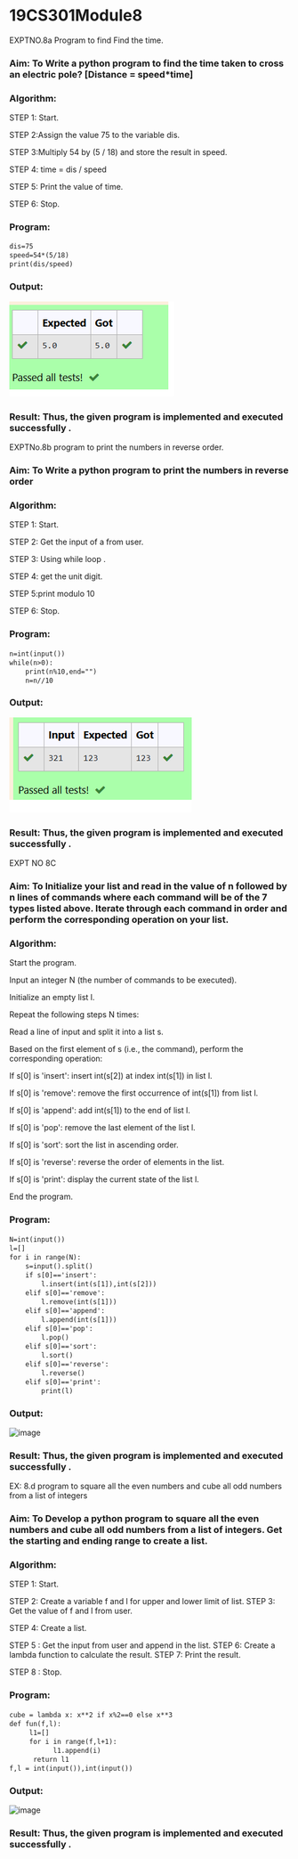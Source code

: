 # 19CS301Module8
EXPTNO.8a Program to find Find the time.

### Aim: To Write a python program to find the time taken to cross an electric pole? [Distance = speed*time]
### Algorithm:

STEP 1: Start.

STEP 2:Assign the value 75 to the variable dis.

STEP 3:Multiply 54 by (5 / 18) and store the result in speed.

STEP 4: time = dis / speed

STEP 5: Print the value of time.

STEP 6: Stop.

### Program:
```
dis=75
speed=54*(5/18)
print(dis/speed)
```
### Output:
![image](https://github.com/23013357/19CS301Module8/blob/main/nn.png)





### Result: Thus, the given program is implemented and executed successfully .

EXPTNo.8b program to  print the numbers in reverse order.

### Aim: To Write a python program to  print the numbers in reverse order
### Algorithm:

STEP 1: Start.

STEP 2: Get the input of a from user.

STEP 3: Using while loop .

STEP 4: get the unit digit.

STEP 5:print modulo 10

STEP 6: Stop.

### Program:
```
n=int(input())
while(n>0):
    print(n%10,end="")
    n=n//10
```
### Output:
![image](https://github.com/23013357/19CS301Module8/blob/main/mm.png)

### Result: Thus, the given program is implemented and executed successfully .
 

EXPT NO 8C 
### Aim: To Initialize your list and read in the value of n followed by n lines of commands where each command will be of the 7 types listed above. Iterate through each command in order and perform the corresponding operation on your list.


### Algorithm:
Start the program.

Input an integer N (the number of commands to be executed).

Initialize an empty list l.

Repeat the following steps N times:

Read a line of input and split it into a list s.

Based on the first element of s (i.e., the command), perform the corresponding operation:

If s[0] is 'insert': insert int(s[2]) at index int(s[1]) in list l.

If s[0] is 'remove': remove the first occurrence of int(s[1]) from list l.

If s[0] is 'append': add int(s[1]) to the end of list l.

If s[0] is 'pop': remove the last element of the list l.

If s[0] is 'sort': sort the list in ascending order.

If s[0] is 'reverse': reverse the order of elements in the list.

If s[0] is 'print': display the current state of the list l.

End the program.


### Program:
```
N=int(input())
l=[]
for i in range(N):
    s=input().split()
    if s[0]=='insert':
        l.insert(int(s[1]),int(s[2]))
    elif s[0]=='remove':
        l.remove(int(s[1]))
    elif s[0]=='append':
        l.append(int(s[1]))
    elif s[0]=='pop':
        l.pop()
    elif s[0]=='sort':
        l.sort()
    elif s[0]=='reverse':
        l.reverse()
    elif s[0]=='print':
        print(l)
```
### Output:
 
![image](https://github.com/user-attachments/assets/032939c0-f500-4bbb-9b19-87b3c54d8454)

 

### Result: Thus, the given program is implemented and executed successfully .
 


EX: 8.d program to square all the even numbers and cube all odd numbers from a list of integers
### Aim: To Develop a python program to square all the even numbers and cube all odd numbers from a list of integers. Get the starting and ending range to create a list.


### Algorithm:

STEP 1: Start.

STEP 2: Create a variable f and l for upper and lower limit of list. STEP 3: Get the value of f and l from user.

STEP 4: Create a list.

STEP 5 : Get the input from user and append in the list. STEP 6: Create a lambda function to calculate the result. STEP 7: Print the result.

STEP 8 : Stop.

### Program:
```
cube = lambda x: x**2 if x%2==0 else x**3
def fun(f,l):
     l1=[]
     for i in range(f,l+1):
           l1.append(i)
      return l1
f,l = int(input()),int(input())

```
### Output:
![image](https://github.com/user-attachments/assets/4a9076d8-a2cf-44e1-b7d1-e638b7edf12f)



### Result: Thus, the given program is implemented and executed successfully .
 


